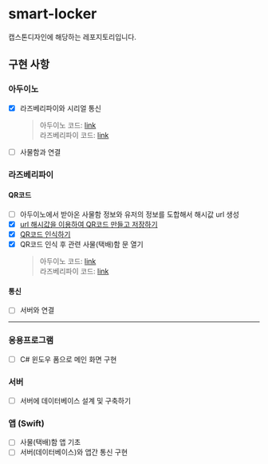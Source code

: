 # smart-locker

캡스톤디자인에 해당하는 레포지토리입니다.

## 구현 사항

### 아두이노

- [x] 라즈베리파이와 시리얼 통신
  > 아두이노 코드: [link](./src/arduino/locker_test.ino)  
  > 라즈베리파이 코드: [link](./main.py)
- [ ] 사물함과 연결

### 라즈베리파이

#### QR코드

- [ ] 아두이노에서 받아온 사물함 정보와 유저의 정보를 도합해서 해시값 url 생성
- [x] [url 해시값을 이용하여 QR코드 만들고 저장하기](./qrcodes/README.md)
- [x] [QR코드 인식하기](./qrcodes/README.md)
- [x] QR코드 인식 후 관련 사물(택배)함 문 열기
  > 아두이노 코드: [link](./src/arduino/locker_test.ino)  
  > 라즈베리파이 코드: [link](./main.py)

#### 통신

- [ ] 서버와 연결

---

### 응용프로그램

- [ ] C# 윈도우 폼으로 메인 화면 구현

### 서버

- [ ] 서버에 데이터베이스 설계 및 구축하기

### 앱 (Swift)

- [ ] 사물(택배)함 앱 기초
- [ ] 서버(데이터베이스)와 앱간 통신 구현
